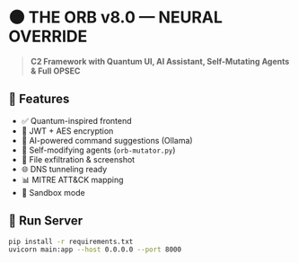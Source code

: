 # 🌑 THE ORB v8.0 — NEURAL OVERRIDE

> **C2 Framework with Quantum UI, AI Assistant, Self-Mutating Agents & Full OPSEC**

## 🔧 Features
- ✅ Quantum-inspired frontend
- 🔐 JWT + AES encryption
- 🤖 AI-powered command suggestions (Ollama)
- 🧸 Self-modifying agents (`orb-mutator.py`)
- 💾 File exfiltration & screenshot
- 🌐 DNS tunneling ready
- 📊 MITRE ATT&CK mapping
- 🧪 Sandbox mode

## 🚀 Run Server
```bash
pip install -r requirements.txt
uvicorn main:app --host 0.0.0.0 --port 8000